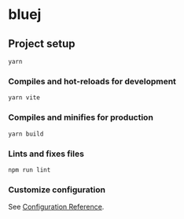 # bluej

## Project setup
```
yarn  
```

### Compiles and hot-reloads for development
```
yarn vite
```

### Compiles and minifies for production
```
yarn build
```

### Lints and fixes files
```
npm run lint
```

### Customize configuration
See [Configuration Reference](https://cli.vuejs.org/config/).
